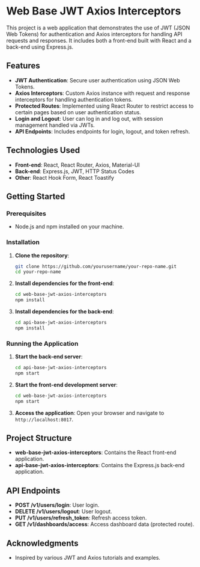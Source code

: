 # Web Base JWT Axios Interceptors

This project is a web application that demonstrates the use of JWT (JSON Web Tokens) for authentication and Axios interceptors for handling API requests and responses. It includes both a front-end built with React and a back-end using Express.js.

## Features

- **JWT Authentication**: Secure user authentication using JSON Web Tokens.
- **Axios Interceptors**: Custom Axios instance with request and response interceptors for handling authentication tokens.
- **Protected Routes**: Implemented using React Router to restrict access to certain pages based on user authentication status.
- **Login and Logout**: User can log in and log out, with session management handled via JWTs.
- **API Endpoints**: Includes endpoints for login, logout, and token refresh.

## Technologies Used

- **Front-end**: React, React Router, Axios, Material-UI
- **Back-end**: Express.js, JWT, HTTP Status Codes
- **Other**: React Hook Form, React Toastify

## Getting Started

### Prerequisites

- Node.js and npm installed on your machine.

### Installation

1. **Clone the repository**:

   ```bash
   git clone https://github.com/yourusername/your-repo-name.git
   cd your-repo-name
   ```

2. **Install dependencies for the front-end**:

   ```bash
   cd web-base-jwt-axios-interceptors
   npm install
   ```

3. **Install dependencies for the back-end**:
   ```bash
   cd api-base-jwt-axios-interceptors
   npm install
   ```

### Running the Application

1. **Start the back-end server**:

   ```bash
   cd api-base-jwt-axios-interceptors
   npm start
   ```

2. **Start the front-end development server**:

   ```bash
   cd web-base-jwt-axios-interceptors
   npm start
   ```

3. **Access the application**:
   Open your browser and navigate to `http://localhost:8017`.

## Project Structure

- **web-base-jwt-axios-interceptors**: Contains the React front-end application.
- **api-base-jwt-axios-interceptors**: Contains the Express.js back-end application.

## API Endpoints

- **POST /v1/users/login**: User login.
- **DELETE /v1/users/logout**: User logout.
- **PUT /v1/users/refresh_token**: Refresh access token.
- **GET /v1/dashboards/access**: Access dashboard data (protected route).

## Acknowledgments

- Inspired by various JWT and Axios tutorials and examples.
